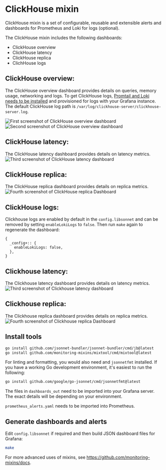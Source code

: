 # ClickHouse mixin

ClickHouse mixin is a set of configurable, reusable and extensible alerts and dashboards for Prometheus and Loki for logs (optional).

The ClickHouse mixin includes the following dashboards:
- ClickHouse overview
- ClickHouse latency
- ClickHouse replica
- ClichHouse logs

## ClickHouse overview:

The ClickHouse overview dashboard provides details on queries, memory usage, networking and logs. To get ClickHouse logs, [Promtail and Loki needs to be installed](https://grafana.com/docs/loki/latest/installation/) and provisioned for logs with your Grafana instance. The default ClickHouse log path is `/var/log/clickhouse-server/clickhouse-server.log`.

![First screenshot of ClickHouse overview dashboard](https://storage.googleapis.com/grafanalabs-integration-assets/clickhouse/screenshots/clickhouse-overview.01.png)
![Second screenshot of ClickHouse overview dashboard](https://storage.googleapis.com/grafanalabs-integration-assets/clickhouse/screenshots/clickhouse-overview.02.png)

## ClickHouse latency:

The ClickHouse latency dashboard provides details on latency metrics.
![Third screenshot of ClickHouse latency dashboard](https://storage.googleapis.com/grafanalabs-integration-assets/clickhouse/screenshots/clickhouse-latency.01.png)

## ClickHouse replica:

The ClickHouse replica dashboard provides details on replica metrics.
![Fourth screenshot of ClickHouse replica Dashboard](https://storage.googleapis.com/grafanalabs-integration-assets/clickhouse/screenshots/clickhouse-replica.01.png)

## ClickHouse logs:

Clickhouse logs are enabled by default in the `config.libsonnet` and can be removed by setting `enableLokiLogs` to `false`. Then run `make` again to regenerate the dashboard:

```
{
  _config+:: {
    enableLokiLogs: false,
  },
}
```

## Clickhouse latency:

The Clickhouse latency dashboard provides details on latency metrics.
![Third screenshot of Clickhouse latency dashboard](https://storage.googleapis.com/grafanalabs-integration-assets/clickhouse/screenshots/clickhouse-latency.01.png)

## Clickhouse replica:

The Clickhouse replica dashboard provides details on replica metrics.
![Fourth screenshot of Clickhouse replica Dashboard](https://storage.googleapis.com/grafanalabs-integration-assets/clickhouse/screenshots/clickhouse-replica.01.png)

## Install tools

```bash
go install github.com/jsonnet-bundler/jsonnet-bundler/cmd/jb@latest
go install github.com/monitoring-mixins/mixtool/cmd/mixtool@latest
```

For linting and formatting, you would also need and `jsonnetfmt` installed. If you
have a working Go development environment, it's easiest to run the following:

```bash
go install github.com/google/go-jsonnet/cmd/jsonnetfmt@latest
```

The files in `dashboards_out` need to be imported
into your Grafana server.  The exact details will be depending on your environment.

`prometheus_alerts.yaml` needs to be imported into Prometheus.

## Generate dashboards and alerts

Edit `config.libsonnet` if required and then build JSON dashboard files for Grafana:

```bash
make
```

For more advanced uses of mixins, see
https://github.com/monitoring-mixins/docs.
